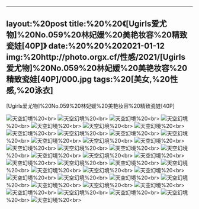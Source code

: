 ﻿---
layout:%20post
title:%20%20《[Ugirls爱尤物]%20No.059%20林妃媛%20美艳妆容%20精致瓷娃[40P]》
date:%20%20%202021-01-12
img:%20http://photo.orgx.cf/性感/2021/[Ugirls爱尤物]%20No.059%20林妃媛%20美艳妆容%20精致瓷娃[40P]/000.jpg
tags:%20[美女,%20性感,%20泳衣]
---

[Ugirls爱尤物]%20No.059%20林妃媛%20美艳妆容%20精致瓷娃[40P]



![天空幻境](http://photo.orgx.cf/性感/2021/[Ugirls爱尤物]%20No.059%20林妃媛%20美艳妆容%20精致瓷娃[40P]/001.jpg%20''天空幻境'')%20<br>
![天空幻境](http://photo.orgx.cf/性感/2021/[Ugirls爱尤物]%20No.059%20林妃媛%20美艳妆容%20精致瓷娃[40P]/002.jpg%20''天空幻境'')%20<br>
![天空幻境](http://photo.orgx.cf/性感/2021/[Ugirls爱尤物]%20No.059%20林妃媛%20美艳妆容%20精致瓷娃[40P]/003.jpg%20''天空幻境'')%20<br>
![天空幻境](http://photo.orgx.cf/性感/2021/[Ugirls爱尤物]%20No.059%20林妃媛%20美艳妆容%20精致瓷娃[40P]/004.jpg%20''天空幻境'')%20<br>
![天空幻境](http://photo.orgx.cf/性感/2021/[Ugirls爱尤物]%20No.059%20林妃媛%20美艳妆容%20精致瓷娃[40P]/005.jpg%20''天空幻境'')%20<br>
![天空幻境](http://photo.orgx.cf/性感/2021/[Ugirls爱尤物]%20No.059%20林妃媛%20美艳妆容%20精致瓷娃[40P]/006.jpg%20''天空幻境'')%20<br>
![天空幻境](http://photo.orgx.cf/性感/2021/[Ugirls爱尤物]%20No.059%20林妃媛%20美艳妆容%20精致瓷娃[40P]/007.jpg%20''天空幻境'')%20<br>
![天空幻境](http://photo.orgx.cf/性感/2021/[Ugirls爱尤物]%20No.059%20林妃媛%20美艳妆容%20精致瓷娃[40P]/008.jpg%20''天空幻境'')%20<br>
![天空幻境](http://photo.orgx.cf/性感/2021/[Ugirls爱尤物]%20No.059%20林妃媛%20美艳妆容%20精致瓷娃[40P]/009.jpg%20''天空幻境'')%20<br>
![天空幻境](http://photo.orgx.cf/性感/2021/[Ugirls爱尤物]%20No.059%20林妃媛%20美艳妆容%20精致瓷娃[40P]/010.jpg%20''天空幻境'')%20<br>
![天空幻境](http://photo.orgx.cf/性感/2021/[Ugirls爱尤物]%20No.059%20林妃媛%20美艳妆容%20精致瓷娃[40P]/011.jpg%20''天空幻境'')%20<br>
![天空幻境](http://photo.orgx.cf/性感/2021/[Ugirls爱尤物]%20No.059%20林妃媛%20美艳妆容%20精致瓷娃[40P]/012.jpg%20''天空幻境'')%20<br>
![天空幻境](http://photo.orgx.cf/性感/2021/[Ugirls爱尤物]%20No.059%20林妃媛%20美艳妆容%20精致瓷娃[40P]/013.jpg%20''天空幻境'')%20<br>
![天空幻境](http://photo.orgx.cf/性感/2021/[Ugirls爱尤物]%20No.059%20林妃媛%20美艳妆容%20精致瓷娃[40P]/014.jpg%20''天空幻境'')%20<br>
![天空幻境](http://photo.orgx.cf/性感/2021/[Ugirls爱尤物]%20No.059%20林妃媛%20美艳妆容%20精致瓷娃[40P]/015.jpg%20''天空幻境'')%20<br>
![天空幻境](http://photo.orgx.cf/性感/2021/[Ugirls爱尤物]%20No.059%20林妃媛%20美艳妆容%20精致瓷娃[40P]/016.jpg%20''天空幻境'')%20<br>
![天空幻境](http://photo.orgx.cf/性感/2021/[Ugirls爱尤物]%20No.059%20林妃媛%20美艳妆容%20精致瓷娃[40P]/017.jpg%20''天空幻境'')%20<br>
![天空幻境](http://photo.orgx.cf/性感/2021/[Ugirls爱尤物]%20No.059%20林妃媛%20美艳妆容%20精致瓷娃[40P]/018.jpg%20''天空幻境'')%20<br>
![天空幻境](http://photo.orgx.cf/性感/2021/[Ugirls爱尤物]%20No.059%20林妃媛%20美艳妆容%20精致瓷娃[40P]/019.jpg%20''天空幻境'')%20<br>
![天空幻境](http://photo.orgx.cf/性感/2021/[Ugirls爱尤物]%20No.059%20林妃媛%20美艳妆容%20精致瓷娃[40P]/020.jpg%20''天空幻境'')%20<br>
![天空幻境](http://photo.orgx.cf/性感/2021/[Ugirls爱尤物]%20No.059%20林妃媛%20美艳妆容%20精致瓷娃[40P]/021.jpg%20''天空幻境'')%20<br>
![天空幻境](http://photo.orgx.cf/性感/2021/[Ugirls爱尤物]%20No.059%20林妃媛%20美艳妆容%20精致瓷娃[40P]/022.jpg%20''天空幻境'')%20<br>
![天空幻境](http://photo.orgx.cf/性感/2021/[Ugirls爱尤物]%20No.059%20林妃媛%20美艳妆容%20精致瓷娃[40P]/023.jpg%20''天空幻境'')%20<br>
![天空幻境](http://photo.orgx.cf/性感/2021/[Ugirls爱尤物]%20No.059%20林妃媛%20美艳妆容%20精致瓷娃[40P]/024.jpg%20''天空幻境'')%20<br>
![天空幻境](http://photo.orgx.cf/性感/2021/[Ugirls爱尤物]%20No.059%20林妃媛%20美艳妆容%20精致瓷娃[40P]/025.jpg%20''天空幻境'')%20<br>
![天空幻境](http://photo.orgx.cf/性感/2021/[Ugirls爱尤物]%20No.059%20林妃媛%20美艳妆容%20精致瓷娃[40P]/026.jpg%20''天空幻境'')%20<br>
![天空幻境](http://photo.orgx.cf/性感/2021/[Ugirls爱尤物]%20No.059%20林妃媛%20美艳妆容%20精致瓷娃[40P]/027.jpg%20''天空幻境'')%20<br>
![天空幻境](http://photo.orgx.cf/性感/2021/[Ugirls爱尤物]%20No.059%20林妃媛%20美艳妆容%20精致瓷娃[40P]/028.jpg%20''天空幻境'')%20<br>
![天空幻境](http://photo.orgx.cf/性感/2021/[Ugirls爱尤物]%20No.059%20林妃媛%20美艳妆容%20精致瓷娃[40P]/029.jpg%20''天空幻境'')%20<br>
![天空幻境](http://photo.orgx.cf/性感/2021/[Ugirls爱尤物]%20No.059%20林妃媛%20美艳妆容%20精致瓷娃[40P]/030.jpg%20''天空幻境'')%20<br>
![天空幻境](http://photo.orgx.cf/性感/2021/[Ugirls爱尤物]%20No.059%20林妃媛%20美艳妆容%20精致瓷娃[40P]/031.jpg%20''天空幻境'')%20<br>
![天空幻境](http://photo.orgx.cf/性感/2021/[Ugirls爱尤物]%20No.059%20林妃媛%20美艳妆容%20精致瓷娃[40P]/032.jpg%20''天空幻境'')%20<br>
![天空幻境](http://photo.orgx.cf/性感/2021/[Ugirls爱尤物]%20No.059%20林妃媛%20美艳妆容%20精致瓷娃[40P]/033.jpg%20''天空幻境'')%20<br>
![天空幻境](http://photo.orgx.cf/性感/2021/[Ugirls爱尤物]%20No.059%20林妃媛%20美艳妆容%20精致瓷娃[40P]/034.jpg%20''天空幻境'')%20<br>
![天空幻境](http://photo.orgx.cf/性感/2021/[Ugirls爱尤物]%20No.059%20林妃媛%20美艳妆容%20精致瓷娃[40P]/035.jpg%20''天空幻境'')%20<br>
![天空幻境](http://photo.orgx.cf/性感/2021/[Ugirls爱尤物]%20No.059%20林妃媛%20美艳妆容%20精致瓷娃[40P]/036.jpg%20''天空幻境'')%20<br>
![天空幻境](http://photo.orgx.cf/性感/2021/[Ugirls爱尤物]%20No.059%20林妃媛%20美艳妆容%20精致瓷娃[40P]/037.jpg%20''天空幻境'')%20<br>
![天空幻境](http://photo.orgx.cf/性感/2021/[Ugirls爱尤物]%20No.059%20林妃媛%20美艳妆容%20精致瓷娃[40P]/038.jpg%20''天空幻境'')%20<br>
![天空幻境](http://photo.orgx.cf/性感/2021/[Ugirls爱尤物]%20No.059%20林妃媛%20美艳妆容%20精致瓷娃[40P]/039.jpg%20''天空幻境'')%20<br>
![天空幻境](http://photo.orgx.cf/性感/2021/[Ugirls爱尤物]%20No.059%20林妃媛%20美艳妆容%20精致瓷娃[40P]/040.jpg%20''天空幻境'')%20<br>